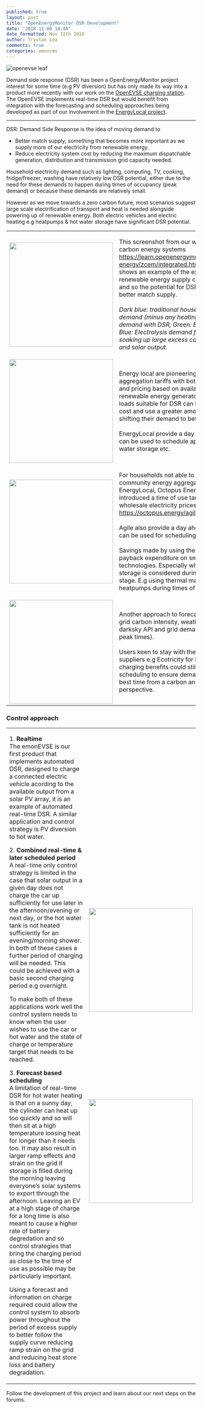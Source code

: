 ```yaml
---
published: true
layout: post
title: "OpenEnergyMonitor DSR Development"
date: "2018-11-08 18:48"
date_formatted: Nov 11th 2018
author: Trystan Lea
comments: true
categories: emoncms
---
```


![openevse leaf]({{site.image_path}}/leaf-openevse.jpg)

Demand side response (DSR) has been a OpenEnergyMonitor project interest for some time (e.g PV diversion) but has only made its way into a product more recently with our work on the [OpenEVSE charging station](https://guide.openenergymonitor.org/applications/ev-charging/). The OpenEVSE implements real-time DSR but would benefit from integration with the forecasting and scheduling approaches being developed as part of our involvement in the [EnergyLocal project](https://community.openenergymonitor.org/t/cydynni-energylocal-community-hydro-smart-grid-blog-post/4762).

<!--more-->

---

DSR: Demand Side Response is the idea of moving demand to

* Better match supply, something that becomes more important as we supply more of our electricity from renewable energy.
* Reduce electricity system cost by reducing the maximum dispatchable generation, distribution and transmission grid capacity needed.

Household electricity demand such as lighting, computing, TV, cooking, fridge/freezer, washing have relatively low DSR potential, either due to the need for these demands to happen during times of occupancy (peak demand) or because these demands are relatively small.

However as we move towards a zero carbon future, most scenarios suggest large scale electrification of transport and heat is needed alongside powering up of renewable energy. Both electric vehicles and electric heating e.g heatpumps & hot water storage have significant DSR potential.

<table><tr><td style="width:35%">

<img src="https://blog.openenergymonitor.org/images/energymodel.png" style="width:276px" />

</td><td>

This screenshot from our work on modelling zero carbon energy systems <a href="https://learn.openenergymonitor.org/sustainable-energy/zcem/integrated.html#fullhousehold">https://learn.openenergymonitor.org/sustainable-energy/zcem/integrated.html#fullhousehold</a> shows an example of the extent to which renewable energy supply could vary in the future and so the potential for DSR to move demand to better match supply.
<br><br>
<i>Dark blue: traditional household electricity demand (minus any heating), Red: heatpump demand with DSR, Green: EV demand with DSR, Blue: Electrolysis demand for synthetic fuels soaking up large excess capacity, Total: Wind and solar output.</i>

</td></tr><tr><td>

<img src="https://blog.openenergymonitor.org/images/cydynni.png" style="width:276px" />
</td><td>

Energy local are pioneering community energy aggregation tariffs with both time of use pricing and pricing based on availability of a local renewable energy generator. A household with loads suitable for DSR can lower their electricity cost and use a greater amount of local power by shifting their demand to better times.
<br><br>
EnergyLocal provide a day ahead forecast that can be used to schedule appliances, EV’s, hot water storage etc.

</td></tr><tr><td>

<img src="https://blog.openenergymonitor.org/images/octopus.png" style="width:276px" />

</td><td>

For households not able to take part in community energy aggregation tariffs such as EnergyLocal, Octopus Energy have recently introduced a time of use tariff, that reflects wholesale electricity prices. <a href="https://octopus.energy/agile">https://octopus.energy/agile</a>
<br><br>
Agile also provide a day ahead price profile that can be used for scheduling.
<br><br>
Savings made by using these tariffs can help payback expenditure on smart energy technologies. Especially where battery or heat storage is considered during the build or retrofit stage. E.g using thermal mass to store heat from heatpumps during times of excess supply.

</td></tr><tr><td>

<img src="https://blog.openenergymonitor.org/images/gridcarbon.png" style="width:276px" />

</td><td>

Another approach to forecasting could be to use grid carbon intensity, weather forecasts e.g darksky API and grid demand forecasts (to avoid peak times).
<br><br>
Users keen to stay with their existing electricity suppliers e.g Ecotricity for Electric Highway EV charging benefits could still make use of scheduling to ensure demand happens at the best time from a carbon and limiting grid strain perspective.

</td></tr></table>

### Control approach

<table><tr><td>

<p>1. <b>Realtime</b><br>
The emonEVSE is our first product that implements automated DSR, designed to charge a connected electric vehicle acording to the available output from a solar PV array, it is an example of automated real-time DSR. A similar application and control strategy is PV diversion to hot water.</p>

<p>2. <b>Combined real-time & later scheduled period</b><br>
A real-time only control strategy is limited in the case that solar output in a given day does not charge the car up sufficiently for use later in the afternoon/evening or next day, or the hot water tank is not heated sufficiently for an evening/morning shower. In both of these cases a further period of charging will be needed. This could be achieved with a basic second charging period e.g overnight.</p>

<p>To make both of these applications work well the control system needs to know when the user wishes to use the car or hot water and the state of charge or temperature target that needs to be reached.</p>

<p>3. <b>Forecast based scheduling</b><br>
A limitation of real-time DSR for hot water heating is that on a sunny day, the cylinder can heat up too quickly and so will then sit at a high temperature loosing heat for longer than it needs too. It may also result in larger ramp effects and strain on the grid if storage is filled during the morning leaving everyone’s solar systems to export through the afternoon. Leaving an EV at a high stage of charge for a long time is also meant to cause a higher rate of battery degredation and so control strategies that bring the charging period as close to the time of use as possible may be particularly important.</p>

<p>
Using a forecast and information on charge required could allow the control system to absorb power throughout the period of excess supply to better follow the supply curve reducing ramp strain on the grid and reducing heat store loss and battery degradation.
</p>

</td><td style="width:35%">

<img src="https://blog.openenergymonitor.org/images/solardivert.png" style="width:276px" />

<br><br><br><br><br><br><br><br><br><br>

<img src="https://blog.openenergymonitor.org/images/scheduler.png" style="width:276px" />

</td></tr></table>

<p>Follow the development of this project and learn about our next steps on the forums.</p>
